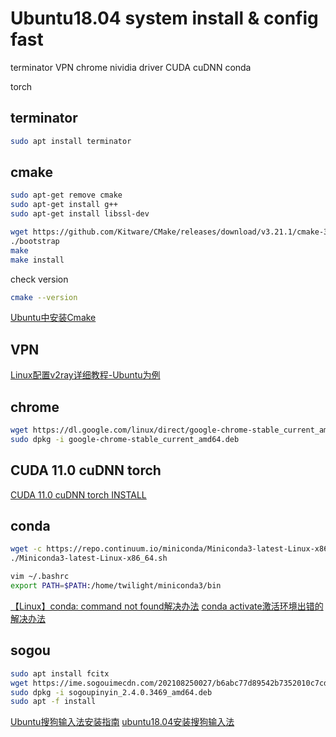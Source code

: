# Ubuntu18.04 system install & config fast
terminator
VPN
chrome
nividia driver
CUDA
cuDNN
conda

torch

## terminator
```bash
sudo apt install terminator
```
## cmake
```bash
sudo apt-get remove cmake
sudo apt-get install g++
sudo apt-get install libssl-dev

wget https://github.com/Kitware/CMake/releases/download/v3.21.1/cmake-3.21.1.tar.gz
./bootstrap
make 
make install
```
check version
```bash
cmake --version
```
[Ubuntu中安装Cmake](https://www.cnblogs.com/yanqingyang/p/12731855.html)

## VPN

[Linux配置v2ray详细教程-Ubuntu为例](https://mahongfei.com/1776.html)

## chrome 
```bash
wget https://dl.google.com/linux/direct/google-chrome-stable_current_amd64.deb
sudo dpkg -i google-chrome-stable_current_amd64.deb
```
## CUDA 11.0 cuDNN torch
[CUDA 11.0 cuDNN torch INSTALL](https://github.com/TwilightZrui/Linux-Ubuntu/blob/main/CUDA.md)

## conda
```bash
wget -c https://repo.continuum.io/miniconda/Miniconda3-latest-Linux-x86_64.sh
./Miniconda3-latest-Linux-x86_64.sh

vim ~/.bashrc
export PATH=$PATH:/home/twilight/miniconda3/bin
```
[【Linux】conda: command not found解决办法](https://blog.csdn.net/weixin_38705903/article/details/86533863)
[conda activate激活环境出错的解决办法](https://blog.csdn.net/qq_33825817/article/details/88959785)
## sogou 
```bash
sudo apt install fcitx
wget https://ime.sogouimecdn.com/202108250027/b6abc77d89542b7352010c7cd7e88b36/dl/index/1612260778/sogoupinyin_2.4.0.3469_amd64.deb
sudo dpkg -i sogoupinyin_2.4.0.3469_amd64.deb
sudo apt -f install
```
[Ubuntu搜狗输入法安装指南](https://pinyin.sogou.com/linux/help.php)
[ubuntu18.04安装搜狗输入法](https://jingyan.baidu.com/article/6c67b1d6d304f76687bb1e94.html)
